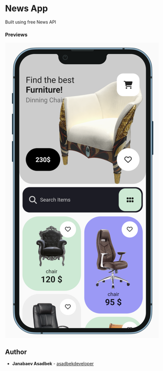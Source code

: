 # News App
Built using free News API

### Previews

![Preview homepage](assets/preview.png)


## Author

* **Janabaev Asadbek**  - [asadbekdeveloper](https://github.com/AsadbekDeveloper)